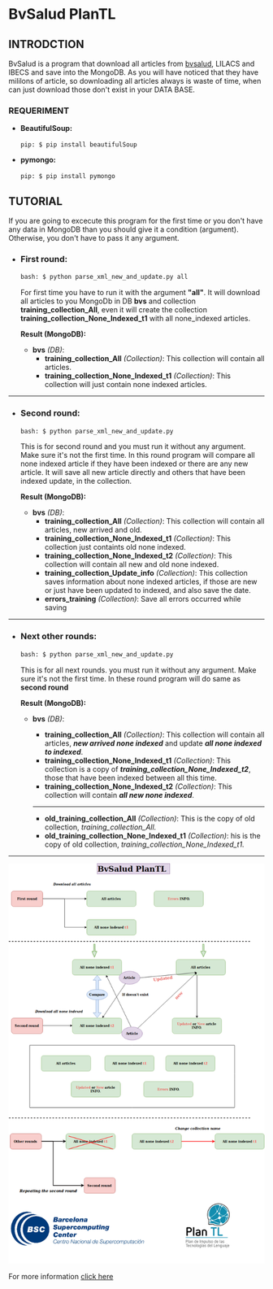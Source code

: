 # BvSalud PlanTL

## INTRODCTION
BvSalud is a program that download all articles from [bvsalud](http://pesquisa.bvsalud.org/portal/), LILACS and IBECS and save into the MongoDB. As you will have noticed that they have mililons of article, so downloading all articles always is waste of time, when can just download those don't exist in your DATA BASE. 

### REQUERIMENT

- **BeautifulSoup:**

    `pip: $ pip install beautifulSoup`
    
    
- **pymongo:**

    `pip: $ pip install pymongo` 
    

## TUTORIAL
If you are going to excecute this program for the first time or you don't have any data in MongoDB than you should give it a condition (argument).
Otherwise, you don't have to pass it any argument.


- ### First round:
    ```bash
    bash: $ python parse_xml_new_and_update.py all

    ```
    For first time you have to run it with the argument **"all"**. It will download all articles to you MongoDb in DB **bvs** and collection **training_collection_All**, even it will create the collection **training_collection_None_Indexed_t1** with all none_indexed articles.
    
    **Result (MongoDB):**

    - **bvs** *(DB)*:
        - **training_collection_All** *(Collection)*:  This collection will contain all articles.
        - **training_collection_None_Indexed_t1** *(Collection)*:  This collection will just contain none indexed articles.
----------------------------------------------------  
- ### Second round:
    ```bash
    bash: $ python parse_xml_new_and_update.py

    ```
    This is for second round and you must run it without any argument. Make sure it's not the first time. In this round program will compare all none indexed article if they have been indexed or there are any new article. 
    It will save all new article directly and others that have been indexed update, in the collection.
    
    **Result (MongoDB):**
    - **bvs** *(DB)*:
        - **training_collection_All** *(Collection)*:  This collection will contain all articles, new arrived and old.
        - **training_collection_None_Indexed_t1** *(Collection)*:  This collection just containts old none indexed. 
        - **training_collection_None_Indexed_t2** *(Collection)*:  This collection will contain all new and old none indexed.
        - **training_collection_Update_info** *(Collection)*: This collection saves information about none indexed articles, if those are new or just have been updated to indexed, and also save the date.
        - **errors_training** *(Collection)*: Save all errors occurred while saving 
-----------------------------------------------------------------
- ### Next other rounds:
    ```bash
    bash: $ python parse_xml_new_and_update.py

    ```
    This is for all next rounds. you must run it without any argument. Make sure it's not the first time. In these round program will do same as **second round**
    
    **Result (MongoDB):**
    - **bvs** *(DB)*:
        - **training_collection_All** *(Collection)*:  This collection will contain all articles, ***new arrived none indexed*** and update ***all none indexed to indexed***.
        - **training_collection_None_Indexed_t1** *(Collection)*:  This collection is a copy of ***training_collection_None_Indexed_t2***, those that have been indexed between all this time.
        - **training_collection_None_Indexed_t2** *(Collection)*:  This collection will contain ***all new none indexed***.    
        -----------------------------------------------------------------

        - **old_training_collection_All** *(Collection)*:  This is the copy of old collection, *training_collection_All.*
        - **old_training_collection_None_Indexed_t1** *(Collection)*: his is the copy of old collection, *training_collection_None_Indexed_t1.*
-----------------------------------------------------------------
    

![BvSalud](data/BvSalud.png)


For more information [click here](https://bvsalud-documents-save-into-mongo.readthedocs.io/en/latest/BVSalud_Documents_save_into_mongo.html#module-Crawl_Records)




